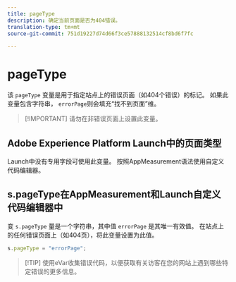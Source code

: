 ```yaml
---
title: pageType
description: 确定当前页面是否为404错误。
translation-type: tm+mt
source-git-commit: 751d19227d74d66f3ce57888132514cf8bd6f7fc

---
```



# pageType

该 `pageType` 变量是用于指定站点上的错误页面（如404个错误）的标记。 如果此变量包含字符串， `errorPage`则会填充“找不到页面”维。

> [!IMPORTANT] 请勿在非错误页面上设置此变量。

## Adobe Experience Platform Launch中的页面类型

Launch中没有专用字段可使用此变量。 按照AppMeasurement语法使用自定义代码编辑器。

## s.pageType在AppMeasurement和Launch自定义代码编辑器中

变 `s.pageType` 量是一个字符串，其中值 `errorPage` 是其唯一有效值。 在站点上的任何错误页面上（如404页），将此变量设置为此值。

```js
s.pageType = "errorPage";
```

> [!TIP] 使用eVar收集错误代码，以便获取有关访客在您的网站上遇到哪些特定错误的更多信息。
